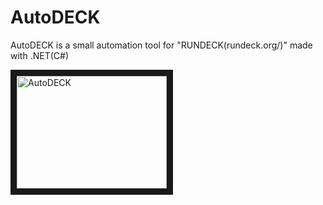 AutoDECK
========

AutoDECK is a small automation tool for "RUNDECK(rundeck.org/)" made with .NET(C#)


<a href="http://www.youtube.com/watch?feature=player_embedded&v=FSgPDadcEek" target="_blank"><img src="http://img.youtube.com/vi/FSgPDadcEek/0.jpg" alt="AutoDECK" width="240" height="180" border="10" /></a>

